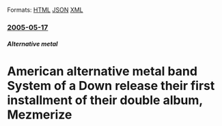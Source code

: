 
Formats: [HTML](/news/2005/05/17/american-alternative-metal-band-system-of-a-down-release-their-first-installment-of-their-double-album-mezmerize.html)  [JSON](/news/2005/05/17/american-alternative-metal-band-system-of-a-down-release-their-first-installment-of-their-double-album-mezmerize.json)  [XML](/news/2005/05/17/american-alternative-metal-band-system-of-a-down-release-their-first-installment-of-their-double-album-mezmerize.xml)  

### [2005-05-17](/news/2005/05/17/index.md)

##### Alternative metal
#  American alternative metal band System of a Down release their first installment of their double album, Mezmerize



